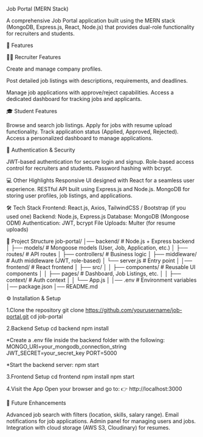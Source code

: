 Job Portal (MERN Stack)

A comprehensive Job Portal application built using the MERN stack (MongoDB, Express.js, React, Node.js) that provides dual-role functionality for recruiters and students.

🚀 Features

👨‍💼 Recruiter Features

Create and manage company profiles.

Post detailed job listings with descriptions, requirements, and deadlines.

Manage job applications with approve/reject capabilities.
Access a dedicated dashboard for tracking jobs and applicants.

🎓 Student Features

Browse and search job listings.
Apply for jobs with resume upload functionality.
Track application status (Applied, Approved, Rejected).
Access a personalized dashboard to manage applications.

🔐 Authentication & Security

JWT-based authentication for secure login and signup.
Role-based access control for recruiters and students.
Password hashing with bcrypt.

💻 Other Highlights
Responsive UI designed with React for a seamless user experience.
RESTful API built using Express.js and Node.js.
MongoDB for storing user profiles, job listings, and applications.

🛠️ Tech Stack
Frontend: React.js, Axios, TailwindCSS / Bootstrap (if you used one)
Backend: Node.js, Express.js
Database: MongoDB (Mongoose ODM)
Authentication: JWT, bcrypt
File Uploads: Multer (for resume uploads)

📂 Project Structure
job-portal/
│── backend/               # Node.js + Express backend
│   ├── models/            # Mongoose models (User, Job, Application, etc.)
│   ├── routes/            # API routes
│   ├── controllers/       # Business logic
│   ├── middleware/        # Auth middleware (JWT, role-based)
│   └── server.js          # Entry point
│
│── frontend/              # React frontend
│   ├── src/
│   │   ├── components/    # Reusable UI components
│   │   ├── pages/         # Dashboard, Job Listings, etc.
│   │   ├── context/       # Auth context
│   │   └── App.js
│
│── .env                   # Environment variables
│── package.json
│── README.md

⚙️ Installation & Setup

1.Clone the repository
git clone https://github.com/yourusername/job-portal.git
cd job-portal

2.Backend Setup
cd backend
npm install

*Create a .env file inside the backend folder with the following:
MONGO_URI=your_mongodb_connection_string
JWT_SECRET=your_secret_key
PORT=5000

*Start the backend server:
npm start

3.Frontend Setup
cd frontend
npm install
npm start

4.Visit the App
Open your browser and go to:
👉 http://localhost:3000

📌 Future Enhancements

Advanced job search with filters (location, skills, salary range).
Email notifications for job applications.
Admin panel for managing users and jobs.
Integration with cloud storage (AWS S3, Cloudinary) for resumes.

